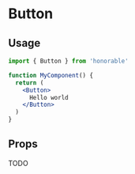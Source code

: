 # Button

## Usage

```jsx
import { Button } from 'honorable'

function MyComponent() {
  return (
    <Button>
      Hello world
    </Button>
  )
}
```

## Props

TODO
